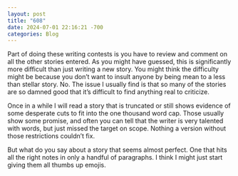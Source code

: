 ```yaml
---
layout: post
title: "608"
date: 2024-07-01 22:16:21 -700
categories: Blog
---
```


Part of doing these writing contests is you have to review and comment on all the other stories entered. As you might have guessed, this is significantly more difficult than just writing a new story.
You might think the difficulty might be because you don’t want to insult anyone by being mean to a less than stellar story. No. The issue I usually find is that so many of the stories are so damned good that it’s difficult to find anything real to criticize. 

Once in a while I will read a story that is truncated or still shows evidence of some desperate cuts to fit into the one thousand word cap. Those usually show some promise, and often you can tell that the writer is very talented with words, but just missed the target on scope. Nothing a version without those restrictions couldn’t fix.

But what do you say about a story that seems almost perfect. One that hits all the right notes in only a handful of paragraphs.
I think I might just start giving them all thumbs up emojis. 
